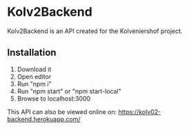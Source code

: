 # Kolv2Backend

Kolv2Backend is an API created for the Kolveniershof project.

## Installation

1. Download it
2. Open editor
3. Run "npm i"
4. Run "npm start" or "npm start-local"
5. Browse to localhost:3000

This API can also be viewed online on: https://kolv02-backend.herokuapp.com/
